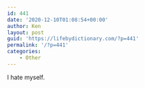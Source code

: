 ```yaml
---
id: 441
date: '2020-12-10T01:08:54+00:00'
author: Ken
layout: post
guid: 'https://lifebydictionary.com/?p=441'
permalink: '/?p=441'
categories:
    - Other
---
```


I hate myself.